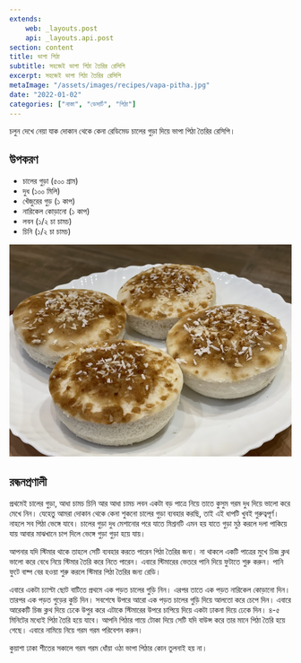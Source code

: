 ```yaml
---
extends:
    web: _layouts.post
    api: _layouts.api.post
section: content
title: ভাপা পিঠা
subtitle: সহজেই ভাপা পিঠা তৈরির রেসিপি
excerpt: সহজেই ভাপা পিঠা তৈরির রেসিপি
metaImage: "/assets/images/recipes/vapa-pitha.jpg"
date: "2022-01-02"
categories: ["নাস্তা", "ডেসার্ট", "পিঠা"]
---
```


চলুন দেখে নেয়া যাক দোকান থেকে কেনা রেডিমেড চালের গুড়া দিয়ে ভাপা পিঠা তৈরির রেসিপি।

## উপকরণ

 - চালের গুড়া (৫০০ গ্রাম)
 - দুধ (১০০ মিলি)
 - খেঁজুরের গুড় (১ কাপ)
 - নারিকেল কোড়ানো (১ কাপ)
 - লবন (১/২ চা চামচ)
 - চিনি (১/২ চা চামচ)

![ভাপা পিঠা](/assets/images/recipes/vapa-pitha.jpg)

## রন্ধনপ্রণালী

প্রথমেই চালের গুড়া, আধা চামচ চিনি আর আধা চামচ লবন একটা বড় পাত্রে নিয়ে তাতে কুসুম গরম দুধ দিয়ে
ভালো করে মেখে নিন। যেহেতু আমরা দোকান থেকে কেনা শুকনো চালের গুড়া ব্যবহার করছি, তাই এই ধাপটি খুবই
গুরুত্বপূর্ণ। নাহলে সব পিঠা ভেঙ্গে যাবে। চালের গুড়া দুধ মেশানোর পরে যাতে মিশ্রনটি এমন হয় যাতে গুড়া মুঠ
করলে দলা পাকিয়ে যায় আবার মাঝখানে চাপ দিলে ভেঙ্গে গুড়া গুড়া হয়ে যায়।

আপনার যদি স্টিমার থাকে তাহলে সেটি ব্যবহার করতে পারেন পিঠা তৈরির জন্য। না থাকলে একটি পাত্রের মুখে চিজ
ক্লথ ভালো করে বেধে নিয়ে স্টিমার তৈরি করে নিতে পারেন। এবারে স্টিমারের ভেতরে পানি দিয়ে ফুটাতে শুরু করুন।
পানি ফুটে বাষ্প বের হওয়া শুরু করলে স্টিমার পিঠা তৈরির জন্য রেডি।

এবারে একটা চ্যাপ্টা ছোট বাটিতে প্রথমে এক পড়ত চালের গুড়ি নিন। এরপর তাতে এক পড়ত নারিকেল কোড়ানো
দিন। তারপর এক পড়ত গুড়ের কুচি দিন। সবশেষে উপরে আরো এক পড়ত চালের গুড়ি দিয়ে আলতো করে চেপে
দিন। এবারে আরেকটি চিজ ক্লথ দিয়ে ঢেকে উপুর করে এটাকে স্টিমারের উপরে চাপিয়ে দিয়ে একটা ঢাকনা দিয়ে ঢেকে
দিন। ৪-৫ মিনিটের মধ্যেই পিঠা তৈরি হয়ে যাবে। আপনি পিঠার গায়ে টোকা দিয়ে সেটি যদি বাউন্স করে তার মানে
পিঠা তৈরি হয়ে গেছে। এবারে নামিয়ে নিয়ে গরম গরম পরিবেশন করুন।

কুয়াশা ঢাকা শীতের সকালে গরম গরম ধোঁয়া ওঠা ভাপা পিঠার কোন তুলনাই হয় না।
